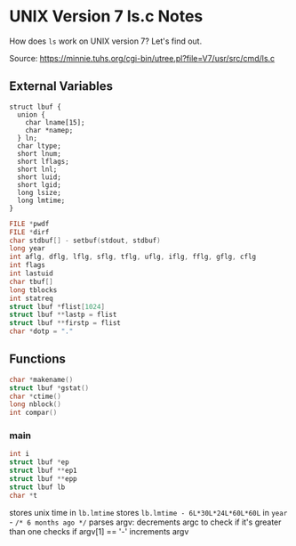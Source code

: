 # UNIX Version 7 ls.c Notes

How does `ls` work on UNIX version 7? Let's find out.

Source: https://minnie.tuhs.org/cgi-bin/utree.pl?file=V7/usr/src/cmd/ls.c

## External Variables
```
struct lbuf {
  union {
    char lname[15];
    char *namep;
  } ln;
  char ltype;
  short lnum;
  short lflags;
  short lnl;
  short luid;
  short lgid;
  long lsize;
  long lmtime;
}
```

```c
FILE *pwdf
FILE *dirf
char stdbuf[] - setbuf(stdout, stdbuf)
long year
int	aflg, dflg, lflg, sflg, tflg, uflg, iflg, fflg, gflg, cflg
int flags
int lastuid
char tbuf[]
long tblocks
int statreq
struct lbuf *flist[1024]
struct lbuf **lastp = flist
struct lbuf **firstp = flist
char *dotp = "."
```

## Functions
```c
char *makename()
struct lbuf *gstat()
char *ctime()
long nblock()
int compar()
```

### main
```c
int i
struct lbuf *ep
struct lbuf **ep1
struct lbuf **epp
struct lbuf lb
char *t
```

stores unix time in `lb.lmtime`
stores `lb.lmtime - 6L*30L*24L*60L*60L` in `year` - `/* 6 months ago */`
parses argv:
  decrements argc to check if it's greater than one
  checks if argv[1] == '-'
  increments argv
